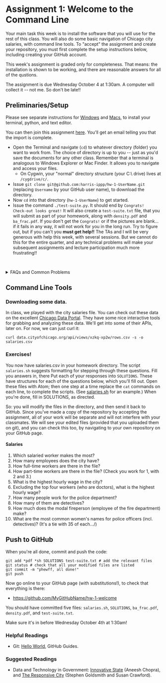 # Assignment 1: Welcome to the Command Line   

Your main task this week is to install the software that you will use for the rest of this class.
You will also do some basic navigation of Chicago city salaries, with command line tools.
To "accept" the assignment and create your repository,
  you must first complete the setup instructions below,
  including creating your GitHub account.

This week's assignment is graded only for completeness.
That means: the installation is shown to be working,
  and there are reasonable answers for all of the qustions.

The assignment is due Wednesday October 4 at 1:30am.
A computer will collect it -- not me.  So don't be late!!

## Preliminaries/Setup

Please see separate instructions for [Windows](windows_install_instructions.md) and [Macs](mac_install_instructions.md),
  to install your terminal, python, and text editor.

You can then join this assignment [here](https://classroom.github.com/assignment-invitations/8cfa1521ab98e0dfb7341771721f793b).  You'll get an email telling you that the import is complete.
* Open the Terminal and navigate (`cd`) to whatever directory (folder) you want to work from.
  The choice of directory is up to you -- just as you'd save the documents for any other class.
  Remember that a terminal is analogous to Windows Explorer or Mac Finder.  It allows you to navigate and access your files.
  * On Cygwin, your "normal" directory structure (your C:\ drive) lives at `/cygdrive/c/`.
* Issue ```git clone git@github.com:harris-ippp/hw-1-UserName.git``` (replacing `Username` by your GitHub user name), to download the directory.
* Now `cd` into that directory (`hw-1-UserName`) to get started.
* Issue the command `./test-suite.py`.  It should end by `Congrats!  Check-out looks great!` 
  It will also create a `test-suite.txt` file, that you will submit as part of your homework, 
    along with `density.pdf` and `ba_frac.pdf`.
  If you don't get the `Congrats!` or if the pictures are blank...
    if it fails in any way, it will not work for you in the long run.
  Try to figure out, but if you can't you **must get help!!** 
  The TAs and I will be very generous with help this week, with several sessions.
  But we cannot do this for the entire quarter,
    and any technical problems will make your subsequent assignments and lecture participation much more frustrating!!

&nbsp;<details><summary>FAQs and Common Problems</summary>
* We'll see what questions we get...
</details>


## Command Line Tools

### Downloading some data.

In class, we played with the city salaries file. 
You can check out these data on the excellent [Chicago Data Portal](https://data.cityofchicago.org/Administration-Finance/Current-Employee-Names-Salaries-and-Position-Title/xzkq-xp2w).
They have some nice interactive tools for grabbing and analyzing these data.
We'll get into some of their APIs, later on.
For now, we can just curl it:

```
curl data.cityofchicago.org/api/views/xzkq-xp2w/rows.csv -s -o salaries.csv
```

### Exercises!

You now have salaries.csv in your homework directory.
The script `salaries.sh` suggests formatting for stepping through these questions.
Fill you answers in, there
Put each of your responses into `SOLUTIONS`.
These have structures for each of the questions below, which you'll fill out.  Open these files with Atom; then one step at a time replace the `cat` commands on each line, to complete the scripts.  (See [salaries.sh](https://github.com/harris-ippp/01-welcome/blob/master/salaries.sh) for an example.)  When you're done, fill in SOLUTIONS, as directed. 

So: you will modify the files in the directory, and then send it back to GitHub.  Since you've made a copy of the repository by accepting the assignment, all of your work will be separate and will not interfere with your classmates.  We will see your edited files (provided that you uploaded them on git), and you can check this too, by navigating to your own repository on your GitHub page. 

#### Salaries

1. Which salaried worker makes the most?
2. How many employees does the city have?
3. How full-time workers are there in the file?
4. How part-time workers are there in the file?  (Check you work for 1, with 2 and 3.)
5. What is the highest hourly wage in the city?
6. Excluding the top four workers (who are doctors), what is the highest hourly wage?
7. How many people work for the police department?
8. How many of them are detectives?
9. How much does the modal fireperson (employee of the fire department) make?
10. What are the most common women's names for police officers (incl. detectives)?  (It's a tie with 35 of each.../)

## Push to GitHub

When you're all done, commit and push the code:
```
git add *pdf *sh SOLUTIONS test-suite.txt # add the relevant files
git status # check that all your modified files are listed
git commit -m "phewff, all done!"
git push
```

Now go online to your GitHub page (with substitutions!), to check that everything is there:

* https://github.com/MyGitHubName/hw-1-welcome

You should have committed five files: `salaries.sh`, `SOLUTIONS`, `ba_frac.pdf`, `density.pdf`, and `test-suite.txt`.

Make sure it's in before Wednesday October 4th at 1:30am!


### Helpful Readings
* Git: [Hello World](https://guides.github.com/activities/hello-world/), GitHub Guides.

### Suggested Readings
* Data and Technology in Government: [Innovative State](https://smile.amazon.com/Innovative-State-Aneesh-Chopra/dp/0802121349/) (Aneesh Chopra), and [The Responsive City](https://smile.amazon.com/Responsive-City-Communities-Data-Smart-Governance-ebook/dp/B00MQTIA3M/) (Stephen Goldsmith and Susan Crawford).



